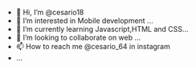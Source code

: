 - 👋 Hi, I’m @cesario18
- 👀 I’m interested in Mobile development ...
- 🌱 I’m currently learning  Javascript,HTML and CSS...
- 💞️ I’m looking to collaborate on web ...
- 📫 How to reach me @cesario_64 in instagram
- ...

<!---
cesario18/cesario18 is a ✨ special ✨ repository because its `README.md` (this file) appears on your GitHub profile.
You can click the Preview link to take a look at your changes.
--->
